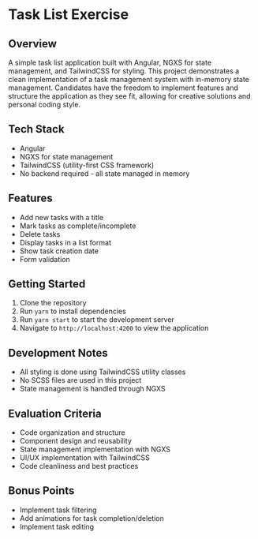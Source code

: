 # Task List Exercise

## Overview

A simple task list application built with Angular, NGXS for state management, and TailwindCSS for styling. This project demonstrates a clean implementation of a task management system with in-memory state management. Candidates have the freedom to implement features and structure the application as they see fit, allowing for creative solutions and personal coding style.

## Tech Stack

- Angular
- NGXS for state management
- TailwindCSS (utility-first CSS framework)
- No backend required - all state managed in memory

## Features

- Add new tasks with a title
- Mark tasks as complete/incomplete
- Delete tasks
- Display tasks in a list format
- Show task creation date
- Form validation

## Getting Started

1. Clone the repository
2. Run `yarn` to install dependencies
3. Run `yarn start` to start the development server
4. Navigate to `http://localhost:4200` to view the application

## Development Notes

- All styling is done using TailwindCSS utility classes
- No SCSS files are used in this project
- State management is handled through NGXS

## Evaluation Criteria

- Code organization and structure
- Component design and reusability
- State management implementation with NGXS
- UI/UX implementation with TailwindCSS
- Code cleanliness and best practices

## Bonus Points

- Implement task filtering
- Add animations for task completion/deletion
- Implement task editing
